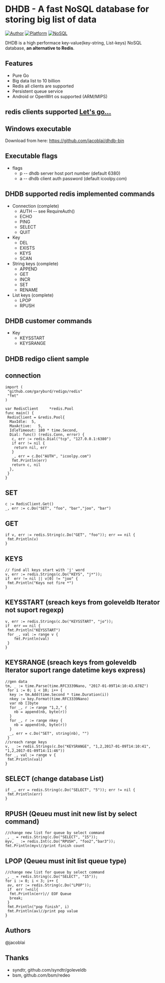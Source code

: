 # DHDB - A fast NoSQL database for storing big list of data

[![Author](https://img.shields.io/badge/author-@jacoblai-blue.svg?style=flat)](http://www.icoolpy.com/) [![Platform](https://img.shields.io/badge/platform-Linux,%20OpenWrt,%20Mac,%20Windows-green.svg?style=flat)](https://github.com/jacoblai/dhdb) [![NoSQL](https://img.shields.io/badge/db-NoSQL-pink.svg?tyle=flat)](https://github.com/jacoblai/dhdb)


DHDB is a high performace key-value(key-string, List-keys) NoSQL database, __an alternative to Redis__.

## Features

* Pure Go 
* Big data list to 10 billion
* Redis all clients are supported
* Persistent queue service
* Android or OpenWrt os supported (ARM/MIPS)

## redis clients supported [Let's go...](https://redis.io/clients)

## Windows executable

Download from here: https://github.com/jacoblai/dhdb-bin

## Executable flags

 - flags
   - p -- dhdb server host port number (default 6380)
   - a -- dhdb client auth password (default icoolpy.com)

## DHDB supported redis implemented commands

 - Connection (complete)
   - AUTH -- see RequireAuth()
   - ECHO
   - PING
   - SELECT
   - QUIT
 - Key 
   - DEL
   - EXISTS
   - KEYS
   - SCAN
 - String keys (complete)
   - APPEND
   - GET
   - INCR
   - SET
   - RENAME
 - List keys (complete)
   - LPOP
   - RPUSH

## DHDB customer commands

 - Key 
   - KEYSSTART
   - KEYSRANGE
   
## DHDB redigo client sample

## connection
```
import (
 "github.com/garyburd/redigo/redis"
 "fmt"
)

var RedisClient     *redis.Pool
func main() {
 RedisClient = &redis.Pool{
  MaxIdle:  5,
  MaxActive:   5,
  IdleTimeout: 180 * time.Second,
  Dial: func() (redis.Conn, error) {
   c, err := redis.Dial("tcp", "127.0.0.1:6380")
   if err != nil {
   	return nil, err
   }
   _, err = c.Do("AUTH", "icoolpy.com")
   fmt.Println(err)
   return c, nil
  },
 }
}
```
## SET
```
c := RedisClient.Get()
_, err := c.Do("SET", "foo", "bar","joo", "bar")
```
## GET 
```
if v, err := redis.String(c.Do("GET", "foo")); err == nil {
 fmt.Println(v)
}
```
## KEYS
```
// find all keys start with 'j' word 
v, err := redis.Strings(c.Do("KEYS", "j*"));
if  err != nil || v[0] != "joo" {
 fmt.Println("Keys not fire *")
}
```
## KEYSSTART (sreach keys from goleveldb Iterator not suport regexp) 
```
v, err := redis.Strings(c.Do("KEYSSTART", "jo"));
if  err == nil {
 fmt.Println("KEYSSTART")
 for _, val := range v {
 	fmt.Println(val)
 }
}
```

## KEYSRANGE (sreach keys from goleveldb Iterator suport range datetime keys express)
```
//gen data 
tm, _ := time.Parse(time.RFC3339Nano, "2017-01-09T14:10:43.678Z")
 for i := 0; i < 10; i++ {
  key := tm.Add(time.Second * time.Duration(i))
  nkey := key.Format(time.RFC3339Nano)
  var nb []byte
  for _, r := range "1,2," {
  	nb = append(nb, byte(r))
  }
  for _, r := range nkey {
  	nb = append(nb, byte(r))
  }
  _, err = c.Do("SET", string(nb), "")
 }
//sreach range keys
v, _ := redis.Strings(c.Do("KEYSRANGE", "1,2,2017-01-09T14:10:41", "1,2,2017-01-09T14:11:46"))
for _, val := range v {
 fmt.Println(val)
}
```

## SELECT (change database List)
```
if _, err = redis.String(c.Do("SELECT", "5")); err != nil {
 fmt.Println(err)
}
```

## RPUSH (Qeueu must init new list by select command)
```
//change new list for queue by select command
_, _ = redis.String(c.Do("SELECT", "15"));
myv, _ := redis.Int(c.Do("RPUSH", "foo2","bar3"));
fmt.Println(myv)//print finish count
```

## LPOP (Qeueu must init list queue type)
```
//change new list for queue by select command
_, _ = redis.String(c.Do("SELECT", "15"));
for i := 0; i < 3; i++ {
 av, err := redis.String(c.Do("LPOP"));
 if  err !=nil{
  fmt.Println(err)// EOF Queue
  break;
 }
 fmt.Println("pop finish", i)
 fmt.Println(av)//print pop value
}
```

## Authors

@jacoblai

## Thanks

* syndtr, github.com/syndtr/goleveldb
* bsm, github.com/bsm/redeo
